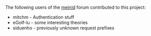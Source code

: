 The following users of the [meinid](https://www.meinid.com/) forum contributed to this project:

* mitchm - Authentication stuff
* eGolf-lu - some interesting theories
* siduenho - previously unknown request prefixes
